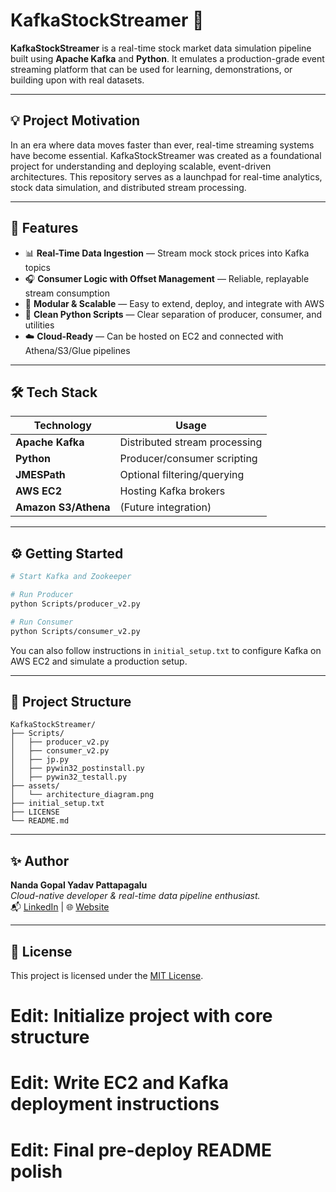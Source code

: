 # KafkaStockStreamer 🚀


**KafkaStockStreamer** is a real-time stock market data simulation pipeline built using **Apache Kafka** and **Python**. It emulates a production-grade event streaming platform that can be used for learning, demonstrations, or building upon with real datasets.

---

## 💡 Project Motivation

In an era where data moves faster than ever, real-time streaming systems have become essential. KafkaStockStreamer was created as a foundational project for understanding and deploying scalable, event-driven architectures. This repository serves as a launchpad for real-time analytics, stock data simulation, and distributed stream processing.

---

## 🔧 Features

- 📊 **Real-Time Data Ingestion** — Stream mock stock prices into Kafka topics
- 🎧 **Consumer Logic with Offset Management** — Reliable, replayable stream consumption
- 🧱 **Modular & Scalable** — Easy to extend, deploy, and integrate with AWS
- 📜 **Clean Python Scripts** — Clear separation of producer, consumer, and utilities
- ☁️ **Cloud-Ready** — Can be hosted on EC2 and connected with Athena/S3/Glue pipelines

---

## 🛠️ Tech Stack

| Technology    | Usage                         |
|---------------|-------------------------------|
| **Apache Kafka** | Distributed stream processing |
| **Python**       | Producer/consumer scripting   |
| **JMESPath**     | Optional filtering/querying   |
| **AWS EC2**      | Hosting Kafka brokers         |
| **Amazon S3/Athena** | (Future integration)      |

---

## ⚙️ Getting Started

```bash
# Start Kafka and Zookeeper

# Run Producer
python Scripts/producer_v2.py

# Run Consumer
python Scripts/consumer_v2.py
```

You can also follow instructions in `initial_setup.txt` to configure Kafka on AWS EC2 and simulate a production setup.

---

## 📁 Project Structure

```
KafkaStockStreamer/
├── Scripts/
│   ├── producer_v2.py
│   ├── consumer_v2.py
│   ├── jp.py
│   ├── pywin32_postinstall.py
│   ├── pywin32_testall.py
├── assets/
│   └── architecture_diagram.png
├── initial_setup.txt
├── LICENSE
└── README.md
```

---

## ✨ Author

**Nanda Gopal Yadav Pattapagalu**  
*Cloud-native developer & real-time data pipeline enthusiast.*  
📬 [LinkedIn](https://www.linkedin.com/in/nanda-gopal-yadav-pattapagalu/) | 🌐 [Website](https://nandagopalyadav.github.io/#)

---

## 📄 License

This project is licensed under the [MIT License](LICENSE).

# Edit: Initialize project with core structure
# Edit: Write EC2 and Kafka deployment instructions
# Edit: Final pre-deploy README polish
